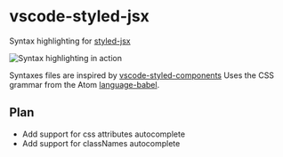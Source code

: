 # vscode-styled-jsx

Syntax highlighting for [styled-jsx](https://github.com/zeit/styled-jsx)

![Syntax highlighting in action](https://raw.githubusercontent.com/xekri/vscode-styled-jsx/master/highlight-preview.jpg)


Syntaxes files are inspired by [vscode-styled-components](https://github.com/styled-components/vscode-styled-components.git)
Uses the CSS grammar from the Atom [language-babel](https://github.com/gandm/language-babel).

## Plan

* Add support for css attributes autocomplete 
* Add support for classNames autocomplete
